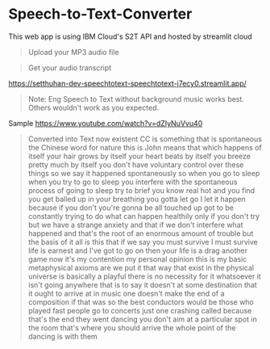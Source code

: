# Speech-to-Text-Converter
This web app is using IBM Cloud's S2T API and hosted by streamlit cloud
> Upload your MP3 audio file

> Get your audio transcript

https://setthuhan-dev-speechtotext-speechtotext-j7ecy0.streamlit.app/

> Note: Eng Speech to Text without background music works best. Others wouldn't work as you expected.

Sample
https://www.youtube.com/watch?v=dZIyNuVvu40
>Converted into Text
> now existent CC is something that is spontaneous the Chinese word for nature this is John means that which happens of itself your hair grows by itself your heart beats by itself you breeze pretty much by itself you don't have voluntary control over these things so we say it happened spontaneously so when you go to sleep when you try to go to sleep you interfere with the spontaneous process of going to sleep try to brief you know real hot and you find you get balled up in your breathing you gotta let go I let it happen because if you don't you're gonna be all touched up got to be constantly trying to do what can happen healthily only if you don't try but we have a strange anxiety and that if we don't interfere what happened and that's the root of an enormous amount of trouble but the basis of it all is this that if we say you must survive I must survive life is earnest and I've got to go on then your life is a drag another game now it's my contention my personal opinion this is my basic metaphysical axioms are we put it that way that exist in the physical universe is basically a playful there is no necessity for it whatsoever it isn't going anywhere that is to say it doesn't at some destination that it ought to arrive at in music one doesn't make the end of a composition if that was so the best conductors would be those who played fast people go to concerts just one crashing called because that's the end they went dancing you don't aim at a particular spot in the room that's where you should arrive the whole point of the dancing is with them 

